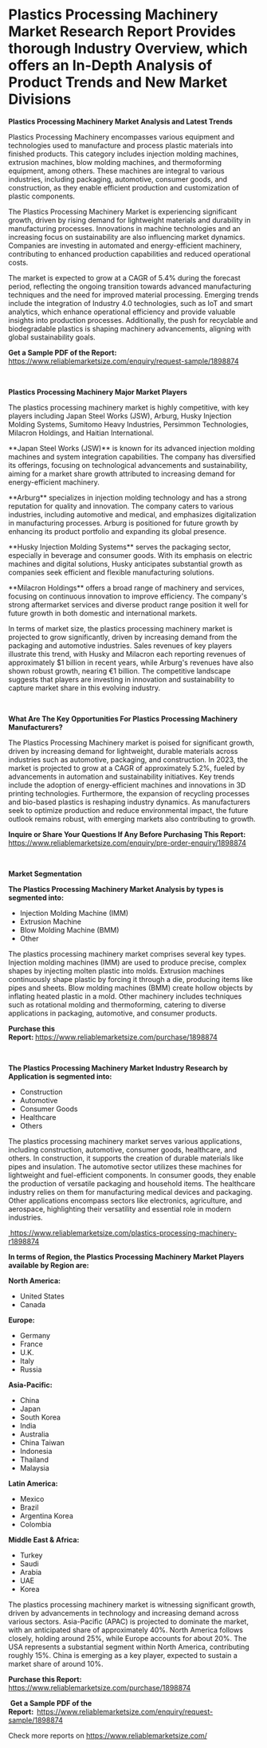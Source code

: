 <p><h1>Plastics Processing Machinery Market Research Report Provides thorough Industry Overview, which offers an In-Depth Analysis of Product Trends and New Market Divisions</h1></p><p><strong>Plastics Processing Machinery Market Analysis and Latest Trends</strong></p>
<p><p>Plastics Processing Machinery encompasses various equipment and technologies used to manufacture and process plastic materials into finished products. This category includes injection molding machines, extrusion machines, blow molding machines, and thermoforming equipment, among others. These machines are integral to various industries, including packaging, automotive, consumer goods, and construction, as they enable efficient production and customization of plastic components.</p><p>The Plastics Processing Machinery Market is experiencing significant growth, driven by rising demand for lightweight materials and durability in manufacturing processes. Innovations in machine technologies and an increasing focus on sustainability are also influencing market dynamics. Companies are investing in automated and energy-efficient machinery, contributing to enhanced production capabilities and reduced operational costs.</p><p>The market is expected to grow at a CAGR of 5.4% during the forecast period, reflecting the ongoing transition towards advanced manufacturing techniques and the need for improved material processing. Emerging trends include the integration of Industry 4.0 technologies, such as IoT and smart analytics, which enhance operational efficiency and provide valuable insights into production processes. Additionally, the push for recyclable and biodegradable plastics is shaping machinery advancements, aligning with global sustainability goals.</p></p>
<p><strong>Get a Sample PDF of the Report:&nbsp;</strong> <a href="https://www.reliablemarketsize.com/enquiry/request-sample/1898874?utm_campaign=3112&utm_medium=2&utm_source=Github&utm_content=ia&utm_term=31032025&utm_id=plastics-processing-machinery">https://www.reliablemarketsize.com/enquiry/request-sample/1898874</a></p>
<p>&nbsp;</p>
<p><strong>Plastics Processing Machinery Major Market Players</strong></p>
<p><p>The plastics processing machinery market is highly competitive, with key players including Japan Steel Works (JSW), Arburg, Husky Injection Molding Systems, Sumitomo Heavy Industries, Persimmon Technologies, Milacron Holdings, and Haitian International.</p><p>**Japan Steel Works (JSW)** is known for its advanced injection molding machines and system integration capabilities. The company has diversified its offerings, focusing on technological advancements and sustainability, aiming for a market share growth attributed to increasing demand for energy-efficient machinery.</p><p>**Arburg** specializes in injection molding technology and has a strong reputation for quality and innovation. The company caters to various industries, including automotive and medical, and emphasizes digitalization in manufacturing processes. Arburg is positioned for future growth by enhancing its product portfolio and expanding its global presence.</p><p>**Husky Injection Molding Systems** serves the packaging sector, especially in beverage and consumer goods. With its emphasis on electric machines and digital solutions, Husky anticipates substantial growth as companies seek efficient and flexible manufacturing solutions. </p><p>**Milacron Holdings** offers a broad range of machinery and services, focusing on continuous innovation to improve efficiency. The company's strong aftermarket services and diverse product range position it well for future growth in both domestic and international markets.</p><p>In terms of market size, the plastics processing machinery market is projected to grow significantly, driven by increasing demand from the packaging and automotive industries. Sales revenues of key players illustrate this trend, with Husky and Milacron each reporting revenues of approximately $1 billion in recent years, while Arburg's revenues have also shown robust growth, nearing €1 billion. The competitive landscape suggests that players are investing in innovation and sustainability to capture market share in this evolving industry.</p></p>
<p>&nbsp;</p>
<p><strong>What Are The Key Opportunities For Plastics Processing Machinery Manufacturers?</strong></p>
<p><p>The Plastics Processing Machinery market is poised for significant growth, driven by increasing demand for lightweight, durable materials across industries such as automotive, packaging, and construction. In 2023, the market is projected to grow at a CAGR of approximately 5.2%, fueled by advancements in automation and sustainability initiatives. Key trends include the adoption of energy-efficient machines and innovations in 3D printing technologies. Furthermore, the expansion of recycling processes and bio-based plastics is reshaping industry dynamics. As manufacturers seek to optimize production and reduce environmental impact, the future outlook remains robust, with emerging markets also contributing to growth.</p></p>
<p><strong>Inquire or Share Your Questions If Any Before Purchasing This Report:</strong> <a href="https://www.reliablemarketsize.com/enquiry/pre-order-enquiry/1898874?utm_campaign=3112&utm_medium=2&utm_source=Github&utm_content=ia&utm_term=31032025&utm_id=plastics-processing-machinery">https://www.reliablemarketsize.com/enquiry/pre-order-enquiry/1898874</a></p>
<p>&nbsp;</p>
<p><strong>Market Segmentation</strong></p>
<p><strong>The Plastics Processing Machinery Market Analysis by types is segmented into:</strong></p>
<p><ul><li>Injection Molding Machine (IMM)</li><li>Extrusion Machine</li><li>Blow Molding Machine (BMM)</li><li>Other</li></ul></p>
<p><p>The plastics processing machinery market comprises several key types. Injection molding machines (IMM) are used to produce precise, complex shapes by injecting molten plastic into molds. Extrusion machines continuously shape plastic by forcing it through a die, producing items like pipes and sheets. Blow molding machines (BMM) create hollow objects by inflating heated plastic in a mold. Other machinery includes techniques such as rotational molding and thermoforming, catering to diverse applications in packaging, automotive, and consumer products.</p></p>
<p><strong>Purchase this Report:&nbsp;</strong><a href="https://www.reliablemarketsize.com/purchase/1898874?utm_campaign=3112&utm_medium=2&utm_source=Github&utm_content=ia&utm_term=31032025&utm_id=plastics-processing-machinery">https://www.reliablemarketsize.com/purchase/1898874</a></p>
<p>&nbsp;</p>
<p><strong>The Plastics Processing Machinery Market Industry Research by Application is segmented into:</strong></p>
<p><ul><li>Construction</li><li>Automotive</li><li>Consumer Goods</li><li>Healthcare</li><li>Others</li></ul></p>
<p><p>The plastics processing machinery market serves various applications, including construction, automotive, consumer goods, healthcare, and others. In construction, it supports the creation of durable materials like pipes and insulation. The automotive sector utilizes these machines for lightweight and fuel-efficient components. In consumer goods, they enable the production of versatile packaging and household items. The healthcare industry relies on them for manufacturing medical devices and packaging. Other applications encompass sectors like electronics, agriculture, and aerospace, highlighting their versatility and essential role in modern industries.</p></p>
<p><a href="https://www.reliablemarketsize.com/plastics-processing-machinery-r1898874?utm_campaign=3112&utm_medium=2&utm_source=Github&utm_content=ia&utm_term=31032025&utm_id=plastics-processing-machinery">&nbsp;https://www.reliablemarketsize.com/plastics-processing-machinery-r1898874</a></p>
<p><strong>In terms of Region, the Plastics Processing Machinery Market Players available by Region are:</strong></p>
<p>
    <p> <strong> North America: </strong>
        <ul>
            <li>United States</li>
            <li>Canada</li>
        </ul>
        </p> 
    <p> <strong> Europe: </strong>
        <ul>
            <li>Germany</li>
            <li>France</li>
            <li>U.K.</li>
            <li>Italy</li>
            <li>Russia</li>
        </ul>
        </p> 
    <p> <strong> Asia-Pacific: </strong>
        <ul>
            <li>China</li>
            <li>Japan</li>
            <li>South Korea</li>
            <li>India</li>
            <li>Australia</li>
            <li>China Taiwan</li>
            <li>Indonesia</li>
            <li>Thailand</li>
            <li>Malaysia</li>
        </ul>
        </p> 
    <p> <strong> Latin America: </strong>
        <ul>
            <li>Mexico</li>
            <li>Brazil</li>
            <li>Argentina Korea</li>
            <li>Colombia</li>
        </ul>
        </p> 
    <p> <strong> Middle East & Africa: </strong>
        <ul>
            <li>Turkey</li>
            <li>Saudi</li>
            <li>Arabia</li>
            <li>UAE</li>
            <li>Korea</li>
        </ul>
    </p>
    </p>
<p><p>The plastics processing machinery market is witnessing significant growth, driven by advancements in technology and increasing demand across various sectors. Asia-Pacific (APAC) is projected to dominate the market, with an anticipated share of approximately 40%. North America follows closely, holding around 25%, while Europe accounts for about 20%. The USA represents a substantial segment within North America, contributing roughly 15%. China is emerging as a key player, expected to sustain a market share of around 10%.</p></p>
<p><strong>Purchase this Report: </strong><a href="https://www.reliablemarketsize.com/purchase/1898874?utm_campaign=3112&utm_medium=2&utm_source=Github&utm_content=ia&utm_term=31032025&utm_id=plastics-processing-machinery">https://www.reliablemarketsize.com/purchase/1898874</a></p>
<p>&nbsp;<strong>Get a Sample PDF of the Report:&nbsp;&nbsp;</strong><a href="https://www.reliablemarketsize.com/enquiry/request-sample/1898874?utm_campaign=3112&utm_medium=2&utm_source=Github&utm_content=ia&utm_term=31032025&utm_id=plastics-processing-machinery">https://www.reliablemarketsize.com/enquiry/request-sample/1898874</a></p>
<p><strong></strong></p>
<p>Check more reports on <a href="https://www.reliablemarketsize.com/?utm_campaign=3112&utm_medium=2&utm_source=Github&utm_content=ia&utm_term=31032025&utm_id=plastics-processing-machinery">https://www.reliablemarketsize.com/</a></p>